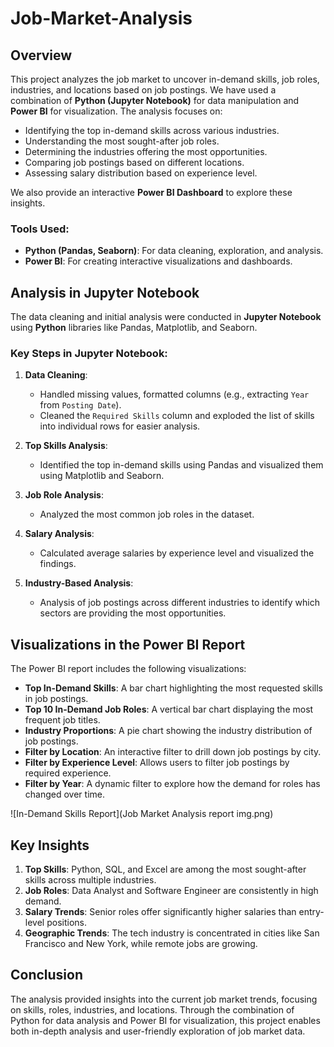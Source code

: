# Job-Market-Analysis

## Overview
This project analyzes the job market to uncover in-demand skills, job roles, industries, and locations based on job postings.
We have used a combination of **Python (Jupyter Notebook)** for data manipulation and **Power BI** for visualization. 
The analysis focuses on:
- Identifying the top in-demand skills across various industries.
- Understanding the most sought-after job roles.
- Determining the industries offering the most opportunities.
- Comparing job postings based on different locations.
- Assessing salary distribution based on experience level.

We also provide an interactive **Power BI Dashboard** to explore these insights.

### Tools Used:
- **Python (Pandas, Seaborn)**: For data cleaning, exploration, and analysis.
- **Power BI**: For creating interactive visualizations and dashboards.


## Analysis in Jupyter Notebook
The data cleaning and initial analysis were conducted in **Jupyter Notebook** using **Python** libraries like Pandas, Matplotlib, and Seaborn.

### Key Steps in Jupyter Notebook:
1. **Data Cleaning**: 
   - Handled missing values, formatted columns (e.g., extracting `Year` from `Posting Date`).
   - Cleaned the `Required Skills` column and exploded the list of skills into individual rows for easier analysis.

2. **Top Skills Analysis**:
   - Identified the top in-demand skills using Pandas and visualized them using Matplotlib and Seaborn.

3. **Job Role Analysis**:
   - Analyzed the most common job roles in the dataset.
   
4. **Salary Analysis**:
   - Calculated average salaries by experience level and visualized the findings.
  
5. **Industry-Based Analysis**:
   - Analysis of job postings across different industries to identify which sectors are providing the most opportunities. 
  
## Visualizations in the Power BI Report
The Power BI report includes the following visualizations:

- **Top In-Demand Skills**: A bar chart highlighting the most requested skills in job postings.
- **Top 10 In-Demand Job Roles**: A vertical bar chart displaying the most frequent job titles.
- **Industry Proportions**: A pie chart showing the industry distribution of job postings.
- **Filter by Location**: An interactive filter to drill down job postings by city.
- **Filter by Experience Level**: Allows users to filter job postings by required experience.
- **Filter by Year**: A dynamic filter to explore how the demand for roles has changed over time.

![In-Demand Skills Report](Job Market Analysis report img.png)


## Key Insights
1. **Top Skills**: Python, SQL, and Excel are among the most sought-after skills across multiple industries.
2. **Job Roles**: Data Analyst and Software Engineer are consistently in high demand.
3. **Salary Trends**: Senior roles offer significantly higher salaries than entry-level positions.
4. **Geographic Trends**: The tech industry is concentrated in cities like San Francisco and New York, while remote jobs are growing.


## Conclusion
The analysis provided insights into the current job market trends, focusing on skills, roles, industries, and locations. Through the combination of Python for data analysis and Power BI for visualization, this project enables both in-depth analysis and user-friendly exploration of job market data.


